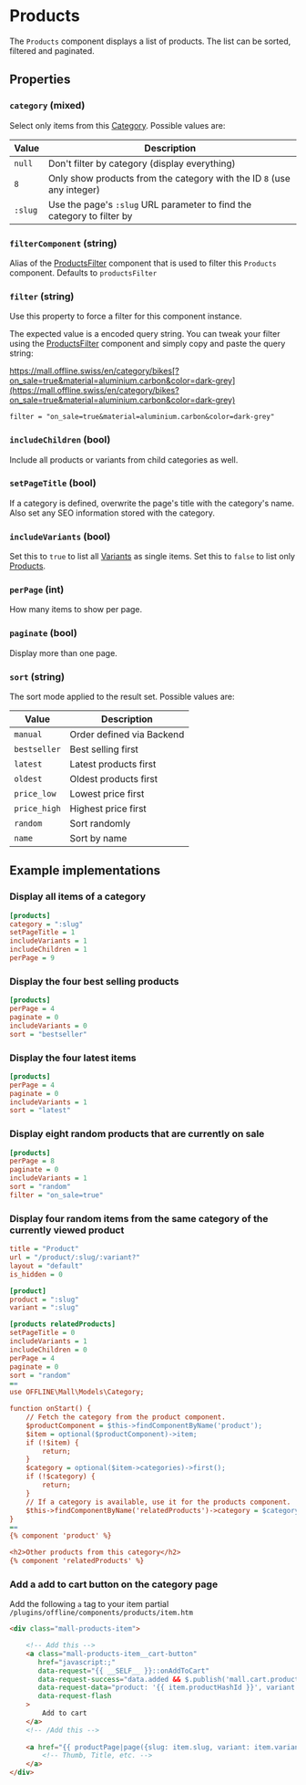 # Products



The `Products` component displays a list of products. The list can be sorted, filtered and paginated.

## Properties

### `category` (mixed)

Select only items from this [Category](/guide/usage/categories). Possible values are:

| Value | Description |
| ----- | ----------- |
| `null` | Don't filter by category (display everything) |
| `8` | Only show products from the category with the ID `8` (use any integer) |
| `:slug` | Use the page's `:slug` URL parameter to find the category to filter by |

### `filterComponent` (string)

Alias of the [ProductsFilter](/guide/components/products-filter) component that is used to filter
this `Products` component. Defaults to `productsFilter`

### `filter` (string)

Use this property to force a filter for this component instance.

The expected value is a encoded query string. You can tweak your filter
using the [ProductsFilter](/guide/components/products-filter) component and simply copy and paste
the query string:

https://mall.offline.swiss/en/category/bikes[?on_sale=true&material=aluminium.carbon&color=dark-grey](https://mall.offline.swiss/en/category/bikes?on_sale=true&material=aluminium.carbon&color=dark-grey)

```
filter = "on_sale=true&material=aluminium.carbon&color=dark-grey"
```

### `includeChildren` (bool)

Include all products or variants from child categories as well.

### `setPageTitle` (bool)

If a category is defined, overwrite the page's title with the category's name. Also set any SEO information stored 
with the category. 

### `includeVariants` (bool)

Set this to `true` to list all [Variants](/guide/usage/products) as single items.
Set this to `false` to list only [Products](/guide/usage/products).


### `perPage` (int)

How many items to show per page.

### `paginate` (bool)

Display more than one page.

### `sort` (string)

The sort mode applied to the result set. Possible values are:

| Value        | Description           |
| ------------ | --------------------- |
| `manual`     | Order defined via Backend   |
| `bestseller` | Best selling first    |
| `latest`     | Latest products first |
| `oldest`     | Oldest products first | 
| `price_low`  | Lowest price first    |
| `price_high` | Highest price first   |
| `random`     | Sort randomly         |
| `name`       | Sort by name          |

## Example implementations

### Display all items of a category

```ini
[products]
category = ":slug"
setPageTitle = 1
includeVariants = 1
includeChildren = 1
perPage = 9
```

### Display the four best selling products

```ini
[products]
perPage = 4
paginate = 0
includeVariants = 0
sort = "bestseller"
```

### Display the four latest items

```ini
[products]
perPage = 4
paginate = 0
includeVariants = 1
sort = "latest"
```

### Display eight random products that are currently on sale

```ini
[products]
perPage = 8
paginate = 0
includeVariants = 1
sort = "random"
filter = "on_sale=true"
```

### Display four random items from the same category of the currently viewed product

```ini
title = "Product"
url = "/product/:slug/:variant?"
layout = "default"
is_hidden = 0

[product]
product = ":slug"
variant = ":slug"

[products relatedProducts]
setPageTitle = 0
includeVariants = 1
includeChildren = 0
perPage = 4
paginate = 0
sort = "random"
==
use OFFLINE\Mall\Models\Category;

function onStart() {
    // Fetch the category from the product component.
    $productComponent = $this->findComponentByName('product');
    $item = optional($productComponent)->item;
    if (!$item) {
        return;
    }
    $category = optional($item->categories)->first();
    if (!$category) {
        return;
    }
    // If a category is available, use it for the products component.
    $this->findComponentByName('relatedProducts')->category = $category;
}
==
{% component 'product' %}

<h2>Other products from this category</h2>
{% component 'relatedProducts' %}
```

### Add a add to cart button on the category page

Add the following `a` tag to your item partial `/plugins/offline/components/products/item.htm`

```html
<div class="mall-products-item">

    <!-- Add this -->
    <a class="mall-products-item__cart-button"
       href="javascript:;"
       data-request="{{ __SELF__ }}::onAddToCart"
       data-request-success="data.added && $.publish('mall.cart.productAdded', data)" 
       data-request-data="product: '{{ item.productHashId }}', variant: '{{ item.variantHashId }}'"
       data-request-flash
    >
        Add to cart
    </a>
    <!-- /Add this -->
    
    <a href="{{ productPage|page({slug: item.slug, variant: item.variantId}) }}">
        <!-- Thumb, Title, etc. -->
    </a>
</div>
```